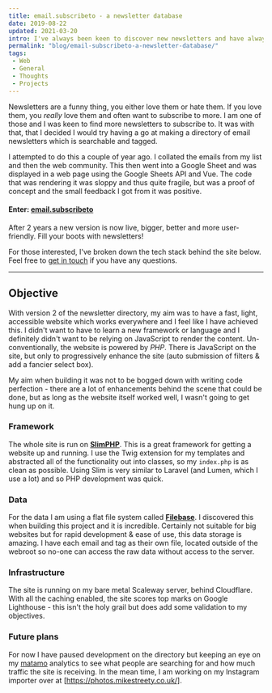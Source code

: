 ```yaml
---
title: email.subscribeto - a newsletter database
date: 2019-08-22
updated: 2021-03-20
intro: I've always been keen to discover new newsletters and have always kept my eye out for recommendations. I decided to collate these recommendations and build a directory.
permalink: "blog/email-subscribeto-a-newsletter-database/"
tags:
 - Web
 - General
 - Thoughts
 - Projects
---
```


Newsletters are a funny thing, you either love them or hate them. If you love them, you _really_ love them and often want to subscribe to more. I am one of those and I was keen to find more newsletters to subscribe to. It was with that, that I decided I would try having a go at making a directory of email newsletters which is searchable and tagged.

I attempted to do this a couple of year ago. I collated the emails from my list and then the web community. This then went into a Google Sheet and was displayed in a web page using the Google Sheets API and Vue. The code that was rendering it was sloppy and thus quite fragile, but was a proof of concept and the small feedback I got from it was positive.

#### Enter: [email.subscribeto](https://email.subscribeto.at/)

After 2 years a new version is now live, bigger, better and more user-friendly. Fill your boots with newsletters!

For those interested, I've broken down the tech stack behind the site below. Feel free to [get in touch](https://twitter.com/mikestreety) if you have any questions.

- - -

## Objective

With version 2 of the newsletter directory, my aim was to have a fast, light, accessible website which works everywhere and I feel like I have achieved this. I didn't want to have to learn a new framework or language and I definitely didn't want to be relying on JavaScript to render the content. Un-conventionally, the website is powered by *PHP*. There is JavaScript on the site, but only to progressively enhance the site (auto submission of filters & add a fancier select box).

My aim when building it was not to be bogged down with writing code perfection - there are a lot of enhancements behind the scene that could be done, but as long as the website itself worked well, I wasn't going to get hung up on it.

### Framework

The whole site is run on **[SlimPHP](http://www.slimframework.com/)**. This is a great framework for getting a website up and running. I use the Twig extension for my templates and abstracted all of the functionality out into classes, so my `index.php` is as clean as possible. Using Slim is very similar to Laravel (and Lumen, which I use a lot) and so PHP development was quick.

### Data

For the data I am using a flat file system called **[Filebase](https://github.com/tmarois/Filebase)**. I discovered this when building this project and it is incredible. Certainly not suitable for big websites but for rapid development & ease of use, this data storage is amazing. I have each email and tag as their own file, located outside of the webroot so no-one can access the raw data without access to the server.

### Infrastructure

The site is running on my bare metal Scaleway server, behind Cloudflare. With all the caching enabled, the site scores top marks on Google Lighthouse - this isn't the holy grail but does add some validation to my objectives.

### Future plans

For now I have paused development on the directory but keeping an eye on my [matamo](https://matomo.org/) analytics to see what people are searching for and how much traffic the site is receiving.  In the mean time, I am working on my Instagram importer over at [https://photos.mikestreety.co.uk/].
